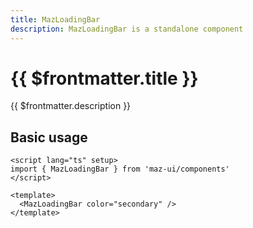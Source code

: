 ```yaml
---
title: MazLoadingBar
description: MazLoadingBar is a standalone component
---
```


# {{ $frontmatter.title }}

{{ $frontmatter.description }}

<!--@include: ./../.vitepress/mixins/getting-started.md-->

## Basic usage

<MazLoadingBar color="secondary" />

```vue
<script lang="ts" setup>
import { MazLoadingBar } from 'maz-ui/components'
</script>

<template>
  <MazLoadingBar color="secondary" />
</template>
```

<!--@include: ./../.vitepress/generated-docs/maz-loading-bar.doc.md-->
